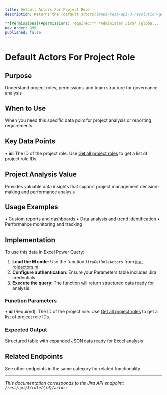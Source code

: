```yaml
---
title: Default Actors For Project Role
description: Returns the [default actors](#api-rest-api-3-resolution-get) for the project role.

**[Permissions](#permissions) required:** *Administer Jira* [globa...
nav_order: 999
published: false
---
```


# Default Actors For Project Role

## Purpose
Understand project roles, permissions, and team structure for governance analysis

## When to Use
When you need this specific data point for project analysis or reporting requirements

## Key Data Points
• **id**: The ID of the project role. Use [Get all project roles](#api-rest-api-3-role-get) to get a list of project role IDs.

## Project Analysis Value
Provides valuable data insights that support project management decision-making and performance analysis

## Usage Examples
• Custom reports and dashboards
• Data analysis and trend identification
• Performance monitoring and tracking

## Implementation
To use this data in Excel Power Query:

1. **Load the M code**: Use the function `JiraGetRoleActors` from [jira-roleactors.m](../assets/jira-roleactors.m)
2. **Configure authentication**: Ensure your Parameters table includes Jira credentials
3. **Execute the query**: The function will return structured data ready for analysis

### Function Parameters
• **id** (Required): The ID of the project role. Use [Get all project roles](#api-rest-api-3-role-get) to get a list of project role IDs.

### Expected Output
Structured table with expanded JSON data ready for Excel analysis

## Related Endpoints
See other endpoints in the same category for related functionality

---
*This documentation corresponds to the Jira API endpoint: `/rest/api/3/role/{id}/actors`*
